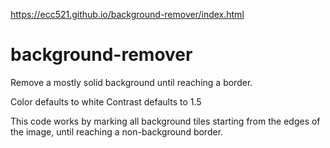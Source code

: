 https://ecc521.github.io/background-remover/index.html

# background-remover
Remove a mostly solid background until reaching a border. 

Color defaults to white
Contrast defaults to 1.5

This code works by marking all background tiles starting from the edges of the image, until reaching a non-background border. 
